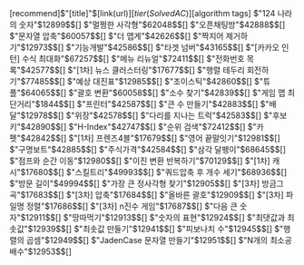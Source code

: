 [recommend]$"[title]"$[link(url)]$[tier(SolvedAC)]$[algorithm tags]
$"124 나라의 숫자"$12899$$[]
$"멀쩡한 사각형"$62048$$[]
$"오픈채팅방"$42888$$[]
$"문자열 압축"$60057$$[]
$"더 맵게"$42626$$[]
$"짝지어 제거하기"$12973$$[]
$"기능개발"$42586$$[]
$"타겟 넘버"$43165$$[]
$"[카카오 인턴] 수식 최대화"$67257$$[]
$"메뉴 리뉴얼"$72411$$[]
$"전화번호 목록"$42577$$[]
$"[1차] 뉴스 클러스터링"$17677$$[]
$"행렬 테두리 회전하기"$77485$$[]
$"예상 대진표"$12985$$[]
$"조이스틱"$42860$$[]
$"튜플"$64065$$[]
$"괄호 변환"$60058$$[]
$"소수 찾기"$42839$$[]
$"게임 맵 최단거리"$1844$$[]
$"프린터"$42587$$[]
$"큰 수 만들기"$42883$$[]
$"배달"$12978$$[]
$"위장"$42578$$[]
$"다리를 지나는 트럭"$42583$$[]
$"후보키"$42890$$[]
$"H-Index"$42747$$[]
$"순위 검색"$72412$$[]
$"카펫"$42842$$[]
$"[1차] 프렌즈4블"$17679$$[]
$"영어 끝말잇기"$12981$$[]
$"구명보트"$42885$$[]
$"주식가격"$42584$$[]
$"삼각 달팽이"$68645$$[]
$"점프와 순간 이동"$12980$$[]
$"이진 변환 반복하기"$70129$$[]
$"[1차] 캐시"$17680$$[]
$"스킬트리"$49993$$[]
$"쿼드압축 후 개수 세기"$68936$$[]
$"방문 길이"$49994$$[]
$"가장 큰 정사각형 찾기"$12905$$[]
$"[3차] 방금그곡"$17683$$[]
$"[3차] 압축"$17684$$[]
$"올바른 괄호"$12909$$[]
$"[3차] 파일명 정렬"$17686$$[]
$"[3차] n진수 게임"$17687$$[]
$"다음 큰 숫자"$12911$$[]
$"땅따먹기"$12913$$[]
$"숫자의 표현"$12924$$[]
$"최댓값과 최솟값"$12939$$[]
$"최솟값 만들기"$12941$$[]
$"피보나치 수"$12945$$[]
$"행렬의 곱셈"$12949$$[]
$"JadenCase 문자열 만들기"$12951$$[]
$"N개의 최소공배수"$12953$$[]
